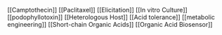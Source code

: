 [[Camptothecin]]
[[Paclitaxel]]
[[Elicitation]]
[[In vitro Culture]]
[[podophyllotoxin]]
[[Heterologous Host]]
[[Acid tolerance]]
[[metabolic engineering]]
[[Short-chain Organic Acids]]
[[Organic Acid Biosensor]]
